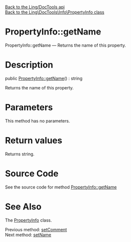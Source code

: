 [Back to the Ling/DocTools api](https://github.com/lingtalfi/DocTools/blob/master/doc/api/Ling/DocTools.md)<br>
[Back to the Ling\DocTools\Info\PropertyInfo class](https://github.com/lingtalfi/DocTools/blob/master/doc/api/Ling/DocTools/Info/PropertyInfo.md)


PropertyInfo::getName
================



PropertyInfo::getName — Returns the name of this property.




Description
================


public [PropertyInfo::getName](https://github.com/lingtalfi/DocTools/blob/master/doc/api/Ling/DocTools/Info/PropertyInfo/getName.md)() : string




Returns the name of this property.




Parameters
================

This method has no parameters.


Return values
================

Returns string.








Source Code
===========
See the source code for method [PropertyInfo::getName](https://github.com/lingtalfi/DocTools/blob/master/Info/PropertyInfo.php#L102-L105)


See Also
================

The [PropertyInfo](https://github.com/lingtalfi/DocTools/blob/master/doc/api/Ling/DocTools/Info/PropertyInfo.md) class.

Previous method: [setComment](https://github.com/lingtalfi/DocTools/blob/master/doc/api/Ling/DocTools/Info/PropertyInfo/setComment.md)<br>Next method: [setName](https://github.com/lingtalfi/DocTools/blob/master/doc/api/Ling/DocTools/Info/PropertyInfo/setName.md)<br>

